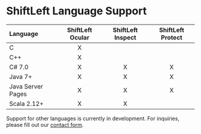 # ShiftLeft Language Support


| Language  | ShiftLeft Ocular | ShiftLeft Inspect | ShiftLeft Protect |
| :---         |     :---:      |   :---: |   :---: |
| C  | X  |   |   |
| C++  | X  |   |   |
| C# 7.0 | X  | X  | X  |
| Java 7+  | X |  X |  X |
| Java Server Pages  | X  | X  | X  |
| Scala 2.12+  | X  | X  |   |


Support for other languages is currently in development. For inquiries, please fill out our [contact form](https://www.shiftleft.io/contact/).
